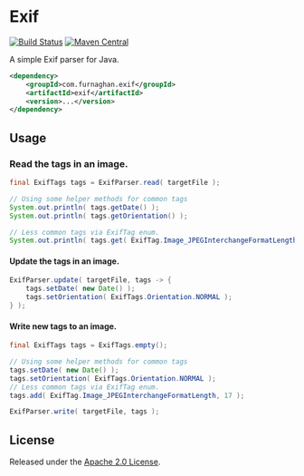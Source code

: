 # Exif
[![Build Status](https://api.travis-ci.org/reines/exif.png?branch=master)](https://travis-ci.org/reines/exif?branch=master)
[![Maven Central](https://maven-badges.herokuapp.com/maven-central/com.furnaghan.exif/exif/badge.png)](https://maven-badges.herokuapp.com/maven-central/com.furnaghan.exif/exif)

A simple Exif parser for Java.

```xml
<dependency>
    <groupId>com.furnaghan.exif</groupId>
    <artifactId>exif</artifactId>
    <version>...</version>
</dependency>
```

## Usage

### Read the tags in an image.

```java
final ExifTags tags = ExifParser.read( targetFile );

// Using some helper methods for common tags
System.out.println( tags.getDate() );
System.out.println( tags.getOrientation() );

// Less common tags via ExifTag enum.
System.out.println( tags.get( ExifTag.Image_JPEGInterchangeFormatLength ) );
```

#### Update the tags in an image.

```java
ExifParser.update( targetFile, tags -> {
    tags.setDate( new Date() );
    tags.setOrientation( ExifTags.Orientation.NORMAL );
} );
```

#### Write new tags to an image.

```java
final ExifTags tags = ExifTags.empty();

// Using some helper methods for common tags
tags.setDate( new Date() );
tags.setOrientation( ExifTags.Orientation.NORMAL );
// Less common tags via ExifTag enum.
tags.add( ExifTag.Image_JPEGInterchangeFormatLength, 17 );

ExifParser.write( targetFile, tags );
```

## License

Released under the [Apache 2.0 License](LICENSE).
